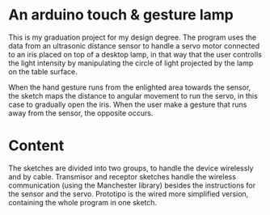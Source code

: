An arduino touch & gesture lamp
========================

This is my graduation project for my design degree. 
The program uses the data from an ultrasonic distance sensor to handle a servo motor connected to an
iris placed on top of a desktop lamp, in that way that the user controlls the light intensity by manipulating
the circle of light projected by the lamp on the table surface.

When the hand gesture runs from the enlighted area towards the sensor, the sketch maps the distance to angular
movement to run the servo, in this case to gradually open the iris. When the user make a gesture that runs away 
from the sensor, the opposite occurs.

<h1>Content</h1>

The sketches are divided into two groups, to handle the device wirelessly and by cable. Transmisor and receptor
sketches handle the wireless communication (using the Manchester library) besides the instructions for the sensor
and the servo. Prototipo is the wired more simplified version, containing the whole program in one sketch. 

